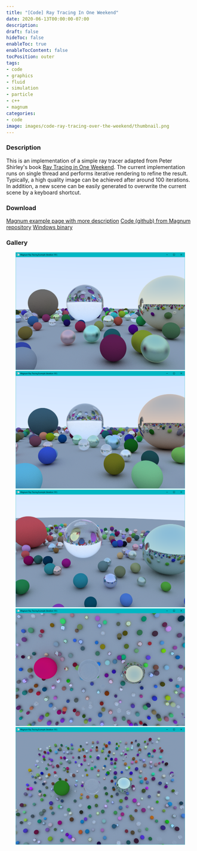 ```yaml
---
title: "[Code] Ray Tracing In One Weekend"
date: 2020-06-13T00:00:00-07:00
description: 
draft: false
hideToc: false
enableToc: true
enableTocContent: false
tocPosition: outer
tags:
- code
- graphics
- fluid
- simulation
- particle
- c++
- magnum
categories:
- code
image: images/code-ray-tracing-over-the-weekend/thumbnail.png
---
```




<!--more-->
### Description
This is an implementation of a simple ray tracer adapted from Peter Shirley's book [Ray Tracing in One Weekend](https://raytracing.github.io/books/RayTracingInOneWeekend.html). The current implementation runs on single thread and performs iterative rendering to refine the result. Typically, a high quality image can be achieved after around 100 iterations. In addition, a new scene can be easily generated to overwrite the current scene by a keyboard shortcut.



### Download
[Magnum example page with more description](https://doc.magnum.graphics/magnum/examples-raytracing.html)
[Code (github) from Magnum repository](https://github.com/mosra/magnum-examples/tree/master/src/raytracing)
[Windows binary](/exe/RayTracing.exe)


### Gallery
<p align="center">
<img src="/images/code-ray-tracing-over-the-weekend/1.png" alt="A screenshot of the program" style="width: 90%;"/>
<br />
<img src="/images/code-ray-tracing-over-the-weekend/2.png" alt="A screenshot of the program" style="width: 90%;"/>
<br />
<img src="/images/code-ray-tracing-over-the-weekend/3.png" alt="A screenshot of the program" style="width: 90%;"/>
<br />
<img src="/images/code-ray-tracing-over-the-weekend/4.png" alt="A screenshot of the program" style="width: 90%;"/>
<br />
<img src="/images/code-ray-tracing-over-the-weekend/5.png" alt="A screenshot of the program" style="width: 90%;"/>
</p>
